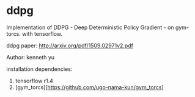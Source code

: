 # ddpg
Implementation of DDPG - Deep Deterministic Policy Gradient - on gym-torcs.
with tensorflow.

ddpg paper:
    http://arxiv.org/pdf/1509.02971v2.pdf

Author: kenneth yu

installation dependencies:
  1. tensorflow r1.4
  2. [gym_torcs][https://github.com/ugo-nama-kun/gym_torcs]
